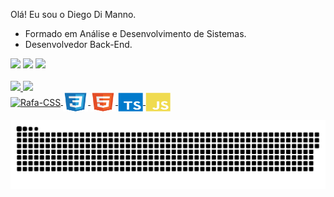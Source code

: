 Olá! Eu sou o Diego Di Manno.

- Formado em Análise e Desenvolvimento de Sistemas.
- Desenvolvedor Back-End.

<div> 
 <a href="https://www.linkedin.com/in/diego-dimanno-silva-98773415a/" target="_blank"><img src="https://img.shields.io/badge/-LinkedIn-%230077B5?style=for-the-badge&logo=linkedin&logoColor=white" target="_blank"></a> 
  <a href="https://instagram.com/diegodimanno" target="_blank"><img src="https://img.shields.io/badge/-Instagram-%23E4405F?style=for-the-badge&logo=instagram&logoColor=white" target="_blank"></a>
  <a href = "mailto:diegodimannosilva@gmail.com"><img src="https://img.shields.io/badge/-Gmail-%23333?style=for-the-badge&logo=gmail&logoColor=white" target="_blank"></a> 
</div><br>



 <div>
  <a href="https://github.com/diegodimanno">
  <img height="180em" src="https://github-readme-stats.vercel.app/api?username=diegodimanno&show_icons=true&theme=dracula&include_all_commits=true&count_private=true"/>
  <img height="180em" src="https://github-readme-stats.vercel.app/api/top-langs/?username=diegodimanno&layout=compact&langs_count=7&theme=dracula"/>
</div>
  
  <div>
    <img align="center" alt="Rafa-CSS" height="150" width="50" src="https://cdn.jsdelivr.net/gh/devicons/devicon/icons/php/php-original.svg" />
    <img align="center" alt="Rafa-CSS" height="30" width="40" src="https://raw.githubusercontent.com/devicons/devicon/master/icons/css3/css3-original.svg">
    <img align="center" alt="Rafa-HTML" height="30" width="40" src="https://raw.githubusercontent.com/devicons/devicon/master/icons/html5/html5-original.svg">
    <img align="center" alt="Rafa-Ts" height="30" width="40" src="https://raw.githubusercontent.com/devicons/devicon/master/icons/typescript/typescript-plain.svg">
    <img align="center" alt="Rafa-Js" height="30" width="40" src="https://raw.githubusercontent.com/devicons/devicon/master/icons/javascript/javascript-plain.svg">
  </div>
 <div>
  
  ![Snake animation](https://github.com/diegodimanno/diegodimanno/blob/output/github-contribution-grid-snake.svg)
  
 </div>

